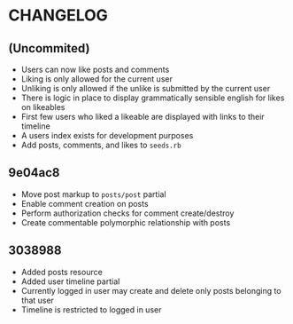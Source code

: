 # CHANGELOG

## (Uncommited)

- Users can now like posts and comments
- Liking is only allowed for the current user
- Unliking is only allowed if the unlike is submitted by the current user
- There is logic in place to display grammatically sensible english for likes on likeables
- First few users who liked a likeable are displayed with links to their timeline
- A users index exists for development purposes
- Add posts, comments, and likes to `seeds.rb`

## 9e04ac8

- Move post markup to `posts/post` partial
- Enable comment creation on posts
- Perform authorization checks for comment create/destroy
- Create commentable polymorphic relationship with posts

## 3038988

- Added posts resource
- Added user timeline partial
- Currently logged in user may create and delete only posts belonging to that user
- Timeline is restricted to logged in user
